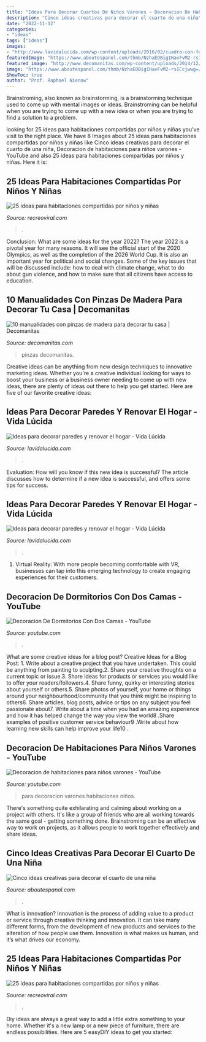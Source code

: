 ```yaml
---
title: "Ideas Para Decorar Cuartos De Niños Varones ~ Decoracion De Habitaciones Para Niños Varones"
description: "Cinco ideas creativas para decorar el cuarto de una niña"
date: "2022-11-12"
categories:
- "ideas"
tags: ["ideas"]
images:
- "http://www.lavidalucida.com/wp-content/uploads/2016/02/cuadro-con-fotos-familiares-con-forma-de-corazón.jpg"
featuredImage: "https://www.aboutespanol.com/thmb/NzhaEDBigIHavFvM2-rsICcjwwg=/2576x3607/filters:fill(auto,1)/134527922-597b4a6b5f9b58928bd86af4.jpg"
featured_image: "http://www.decomanitas.com/wp-content/uploads/2014/12/10-manualidades-con-pinzas-de-madera-para-decorar-tu-casa-9.jpg"
image: "https://www.aboutespanol.com/thmb/NzhaEDBigIHavFvM2-rsICcjwwg=/2576x3607/filters:fill(auto,1)/134527922-597b4a6b5f9b58928bd86af4.jpg"
ShowToc: true
author: "Prof. Raphael Nienow"
---
```



Brainstroming, also known as brainstorming, is a brainstorming technique used to come up with mental images or ideas. Brainstroming can be helpful when you are trying to come up with a new idea or when you are trying to find a solution to a problem.

	

		
looking for 25 ideas para habitaciones compartidas por niños y niñas you've visit to the right place. We have 8 Images about 25 ideas para habitaciones compartidas por niños y niñas like Cinco ideas creativas para decorar el cuarto de una niña, Decoracion de habitaciones para niños varones - YouTube and also 25 ideas para habitaciones compartidas por niños y niñas. Here it is:
		
    
## 25 Ideas Para Habitaciones Compartidas Por Niños Y Niñas

<img loading=lazy src="http://www.recreoviral.com/wp-content/uploads/2015/10/Creativas-habitaciones-compartidas-por-niños-y-niñas-18.jpg" onerror="this.onerror=null;this.src='https://tse3.mm.bing.net/th?id=OIP.OSKZEfi_aVvCtsT8HO04GQHaLG&amp;pid=15.1';" alt="25 ideas para habitaciones compartidas por niños y niñas">

_Source: recreoviral.com_

>. 

	

Conclusion: What are some ideas for the year 2022?
The year 2022 is a pivotal year for many reasons. It will see the official start of the 2020 Olympics, as well as the completion of the 2026 World Cup. It is also an important year for political and social changes. Some of the key issues that will be discussed include: how to deal with climate change, what to do about gun violence, and how to make sure that all citizens have access to education.

    
## 10 Manualidades Con Pinzas De Madera Para Decorar Tu Casa | Decomanitas

<img loading=lazy src="http://www.decomanitas.com/wp-content/uploads/2014/12/10-manualidades-con-pinzas-de-madera-para-decorar-tu-casa-9.jpg" onerror="this.onerror=null;this.src='https://tse1.mm.bing.net/th?id=OIP.d1j1oSzZzr4-ePXRIJ1rVAHaF7&amp;pid=15.1';" alt="10 manualidades con pinzas de madera para decorar tu casa | Decomanitas">

_Source: decomanitas.com_

>pinzas decomanitas. 

	

Creative ideas can be anything from new design techniques to innovative marketing ideas. Whether you're a creative individual looking for ways to boost your business or a business owner needing to come up with new ideas, there are plenty of ideas out there to help you get started. Here are five of our favorite creative ideas: 

    
## Ideas Para Decorar Paredes Y Renovar El Hogar - Vida Lúcida

<img loading=lazy src="https://www.lavidalucida.com/wp-content/uploads/2016/02/mariposas-pintadas-en-la-pared-del-cuarto-de-niños.jpg" onerror="this.onerror=null;this.src='https://tse2.mm.bing.net/th?id=OIP.fr1PxNOSaBZ3RfUydXkiDQHaJ4&amp;pid=15.1';" alt="Ideas para decorar paredes y renovar el hogar - Vida Lúcida">

_Source: lavidalucida.com_

>. 

	

Evaluation: How will you know if this new idea is successful?
The article discusses how to determine if a new idea is successful, and offers some tips for success.

    
## Ideas Para Decorar Paredes Y Renovar El Hogar - Vida Lúcida

<img loading=lazy src="http://www.lavidalucida.com/wp-content/uploads/2016/02/cuadro-con-fotos-familiares-con-forma-de-corazón.jpg" onerror="this.onerror=null;this.src='https://tse3.mm.bing.net/th?id=OIP.bi5zRRt3JqHaO9sn3oj59wAAAA&amp;pid=15.1';" alt="Ideas para decorar paredes y renovar el hogar - Vida Lúcida">

_Source: lavidalucida.com_

>. 

	

1. Virtual Reality: With more people becoming comfortable with VR, businesses can tap into this emerging technology to create engaging experiences for their customers.

    
## Decoracion De Dormitorios Con Dos Camas - YouTube

<img loading=lazy src="https://i.ytimg.com/vi/qsL9kd_KW5g/maxresdefault.jpg" onerror="this.onerror=null;this.src='https://tse4.mm.bing.net/th?id=OIP.MockBJ-TrgOldrX2mQvOhQHaEK&amp;pid=15.1';" alt="Decoracion De Dormitorios Con Dos Camas - YouTube">

_Source: youtube.com_

>. 

	

What are some creative ideas for a blog post?
Creative Ideas for a Blog Post: 1. Write about a creative project that you have undertaken. This could be anything from painting to sculpting.2. Share your creative thoughts on a current topic or issue.3. Share ideas for products or services you would like to offer your readers/followers.4. Share funny, quirky or interesting stories about yourself or others.5. Share photos of yourself, your home or things around your neighbourhood/community that you think might be inspiring to others6. Share articles, blog posts, advice or tips on any subject you feel passionate about7. Write about a time when you had an amazing experience and how it has helped change the way you view the world8 .Share examples of positive customer service behaviour9 .Write about how learning new skills can help improve your life10 .

    
## Decoracion De Habitaciones Para Niños Varones - YouTube

<img loading=lazy src="http://i.ytimg.com/vi/C0DcbV3_SPA/maxresdefault.jpg" onerror="this.onerror=null;this.src='https://tse1.mm.bing.net/th?id=OIP.A7hgJ2VDOW_A9F-bCWXJOQHaEK&amp;pid=15.1';" alt="Decoracion de habitaciones para niños varones - YouTube">

_Source: youtube.com_

>para decoracion varones habitaciones niños. 

	

There's something quite exhilarating and calming about working on a project with others. It's like a group of friends who are all working towards the same goal - getting something done. Brainstroming can be an effective way to work on projects, as it allows people to work together effectively and share ideas.

    
## Cinco Ideas Creativas Para Decorar El Cuarto De Una Niña

<img loading=lazy src="https://www.aboutespanol.com/thmb/NzhaEDBigIHavFvM2-rsICcjwwg=/2576x3607/filters:fill(auto,1)/134527922-597b4a6b5f9b58928bd86af4.jpg" onerror="this.onerror=null;this.src='https://tse1.mm.bing.net/th?id=OIP.is8_136Jmf4S_A2hFSXm0QHaKX&amp;pid=15.1';" alt="Cinco ideas creativas para decorar el cuarto de una niña">

_Source: aboutespanol.com_

>. 

	

What is innovation?
Innovation is the process of adding value to a product or service through creative thinking and innovation. It can take many different forms, from the development of new products and services to the alteration of how people use them. Innovation is what makes us human, and it’s what drives our economy.

    
## 25 Ideas Para Habitaciones Compartidas Por Niños Y Niñas

<img loading=lazy src="https://www.recreoviral.com/wp-content/uploads/2015/10/Cover-25-ideas-creativas-para-habitaciones-divididas.jpg" onerror="this.onerror=null;this.src='https://tse3.mm.bing.net/th?id=OIP.Dhz9E7nK__Y8BTKZlAi1OAHaD3&amp;pid=15.1';" alt="25 ideas para habitaciones compartidas por niños y niñas">

_Source: recreoviral.com_

>. 

	

Diy ideas are always a great way to add a little extra something to your home. Whether it's a new lamp or a new piece of furniture, there are endless possibilities. Here are 5 easyDIY ideas to get you started: 

